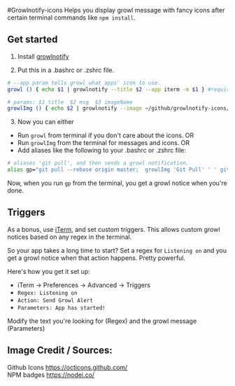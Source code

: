 #Growlnotify-icons
Helps you display growl message with fancy icons after certain terminal commands like `npm install`.



## Get started
1) Install [growlnotify](http://growl.info/downloads)

2) Put this in a .bashrc or .zshrc file.
``` bash
# --app param tells growl what apps' icon to use.
growl () { echo $1 | growlnotify --title $2 --app iterm -m $1 } #requires growlnotify

# params: $1 title  $2 msg  $3 imageName
growlImg () { echo $2 | growlnotify --image ~/github/growlnotify-icons/images/$3  -t $1 -m $2 }
```

3) Now you can either
- Run `growl` from terminal if you don't care about the icons. OR
- Run `growlImg` from the terminal for messages and icons.  OR  
- Add aliases like the following to your .bashrc or .zshrc file:

``` bash
# aliases 'git pull', and then sends a growl notification.
alias gp="git pull --rebase origin master;  growlImg 'Git Pull' ' ' github.png"
```

Now, when you run `gp` from the terminal, you get a growl notice when you're done.

## Triggers
As a bonus, use [iTerm](https://iterm2.com/), and set custom triggers.
This allows custom growl notices based on any regex in the terminal.

So your app takes a long time to start? Set a regex for `Listening on` and you get a growl notice
when that action happens. Pretty powerful.

Here's how you get it set up:  
- iTerm -> Preferences -> Advanced -> Triggers
- `Regex: Listening on`
- `Action: Send Growl Alert`
- `Parameters: App has started!`

Modify the text you're looking for (Regex)  and the growl message (Parameters)

## Image Credit / Sources:  
Github Icons https://octicons.github.com/  
NPM badges https://nodei.co/
